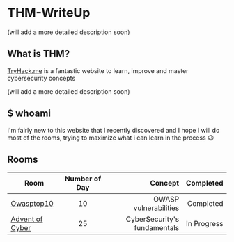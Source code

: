 # THM-WriteUp

(will add a more detailed description soon)
## What is THM? 

[TryHack.me](https://tryhackme.com/) is a fantastic website to learn, improve and master cybersecurity concepts

(will add a more detailed description soon)

## $ whoami

I'm fairly new to this website that I recently discovered and I hope I will do most of the rooms, trying to maximize what i can learn in the process :smiley:


## Rooms

|     Room   | Number of Day   | Concept | Completed |
| ------------- |:-------------:| ------------:| ------------:|
| [Owasptop10](https://github.com/LightFoe/THM-WriteUp/blob/master/Owasptop10/README.md#thmowasptop10-writeup "Owasptop10")| 10 | OWASP vulnerabilities | Completed |
| [Advent of Cyber](https://github.com/LightFoe/THM-WriteUp/blob/master/Advent%20of%20Cyber/README.md#advent-of-cyber "Advent of Cyber")| 25 | CyberSecurity's fundamentals | In Progress |
